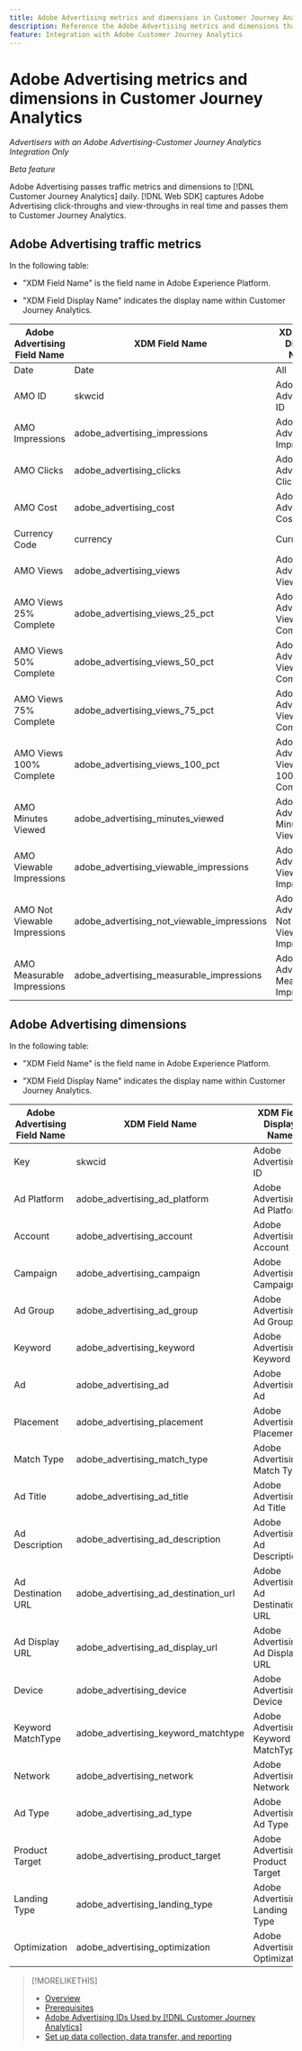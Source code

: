 ```yaml
---
title: Adobe Advertising metrics and dimensions in Customer Journey Analytics
description: Reference the Adobe Advertising metrics and dimensions that are available in Customer Journey Analytics.
feature: Integration with Adobe Customer Journey Analytics
---
```

# Adobe Advertising metrics and dimensions in Customer Journey Analytics

*Advertisers with an Adobe Advertising-Customer Journey Analytics Integration Only*

*Beta feature*

Adobe Advertising passes traffic metrics and dimensions to [!DNL Customer Journey Analytics] daily. [!DNL Web SDK] captures Adobe Advertising click-throughs and view-throughs in real time and passes them to Customer Journey Analytics.

## Adobe Advertising traffic metrics

<!-- Verify column names -->

In the following table:

* "XDM Field Name" is the field name in Adobe Experience Platform.

* "XDM Field Display Name" indicates the display name within Customer Journey Analytics.

| Adobe Advertising Field Name | XDM Field Name | XDM Field Display Name | Source |
|------------------------------|----------------|------------------------|--------|
| Date | Date | All | |
| AMO ID | skwcid | Adobe Advertising ID | All |
| AMO Impressions | adobe_advertising_impressions | Adobe Advertising Impressions | All |
| AMO Clicks | adobe_advertising_clicks | Adobe Advertising Clicks | All |
| AMO Cost | adobe_advertising_cost | Adobe Advertising Cost | All |
| Currency Code | currency | Currency | All |
| AMO Views | adobe_advertising_views | Adobe Advertising Views | Ad Cloud DSP |
| AMO Views 25% Complete | adobe_advertising_views_25_pct | Adobe Advertising Views 25% Complete | Ad Cloud DSP |
| AMO Views 50% Complete | adobe_advertising_views_50_pct | Adobe Advertising Views 50% Complete | Ad Cloud DSP |
| AMO Views 75% Complete | adobe_advertising_views_75_pct | Adobe Advertising Views 75% Complete | Ad Cloud DSP |
| AMO Views 100% Complete | adobe_advertising_views_100_pct | Adobe Advertising Views 100% Complete | Ad Cloud DSP |
| AMO Minutes Viewed | adobe_advertising_minutes_viewed | Adobe Advertising Minutes Viewed | Ad Cloud DSP |
| AMO Viewable Impressions | adobe_advertising_viewable_impressions | Adobe Advertising Viewable Impressions | Ad Cloud DSP |
| AMO Not Viewable Impressions | adobe_advertising_not_viewable_impressions | Adobe Advertising Not Viewable Impressions | Ad Cloud DSP |
| AMO Measurable Impressions | adobe_advertising_measurable_impressions | Adobe Advertising Measurable Impressions | Ad Cloud DSP |

<!--
| Adobe Advertising Landing Page Views | adobe_advertising_landing_page_views | Adobe Advertising Landing Page Views | Meta Only |
| Adobe Advertising App Events | adobe_advertising_app_events | Adobe Advertising App Events | Meta Only |
| Adobe Advertising Engagements | adobe_advertising_engagements | Adobe Advertising Engagements | Meta Only |
| Adobe Advertising Ad Platform Conversions | adobe_advertising_ad_platform_conversions | Adobe Advertising Ad Platform Conversions | Meta Only |
| Adobe Advertising App Installs | adobe_advertising_app_installs | Adobe Advertising App Installs | Meta Only |
| Adobe Advertising Ad Platform Conversion Value | adobe_advertising_ad_platform_conversion_value | Adobe Advertising Ad Platform Conversion Value | Meta Only |
| Adobe Advertising Ad Platform Leads | adobe_advertising_ad_platform_leads | Adobe Advertising Ad Platform Leads | Meta Only |
| Adobe Advertising Page Like | adobe_advertising_page_like | Adobe Advertising Page Like | Meta Only |
| Adobe Advertising Phone Calls | adobe_advertising_phone_calls | Adobe Advertising Phone Calls | Meta Only |
| Adobe Advertising Messages | adobe_advertising_messages | Adobe Advertising Messages | Meta Only |
-->

## Adobe Advertising dimensions

In the following table:

* "XDM Field Name" is the field name in Adobe Experience Platform.

* "XDM Field Display Name" indicates the display name within Customer Journey Analytics.

| Adobe Advertising Field Name | XDM Field Name | XDM Field Display Name | Source |
|------------------------------|----------------|------------------------|--------|
| Key | skwcid | Adobe Advertising ID |
| Ad Platform | adobe_advertising_ad_platform | Adobe Advertising Ad Platform |
| Account | adobe_advertising_account | Adobe Advertising Account |
| Campaign | adobe_advertising_campaign | Adobe Advertising Campaign |
| Ad Group | adobe_advertising_ad_group | Adobe Advertising Ad Group |
| Keyword | adobe_advertising_keyword | Adobe Advertising Keyword |
| Ad | adobe_advertising_ad | Adobe Advertising Ad |
| Placement | adobe_advertising_placement | Adobe Advertising Placement |
| Match Type | adobe_advertising_match_type | Adobe Advertising Match Type |
| Ad Title | adobe_advertising_ad_title | Adobe Advertising Ad Title |
| Ad Description | adobe_advertising_ad_description | Adobe Advertising Ad Description |
| Ad Destination URL | adobe_advertising_ad_destination_url | Adobe Advertising Ad Destination URL |
| Ad Display URL | adobe_advertising_ad_display_url | Adobe Advertising Ad Display URL |
| Device | adobe_advertising_device | Adobe Advertising Device |
| Keyword MatchType | adobe_advertising_keyword_matchtype | Adobe Advertising Keyword MatchType |
| Network | adobe_advertising_network | Adobe Advertising Network |
| Ad Type | adobe_advertising_ad_type | Adobe Advertising Ad Type |
| Product Target | adobe_advertising_product_target | Adobe Advertising Product Target |
| Landing Type | adobe_advertising_landing_type | Adobe Advertising Landing Type |
| Optimization | adobe_advertising_optimization | Adobe Advertising Optimization |

>[!MORELIKETHIS]
>
>* [Overview](overview.md)
>* [Prerequisites](prerequisites.md)
>* [Adobe Advertising IDs Used by [!DNL Customer Journey Analytics]](ids.md)
>* [Set up data collection, data transfer, and reporting](set-up.md)
